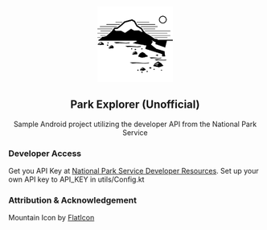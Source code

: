 <div align="center">
  <a href="">
    <img src="artwork/mountain.png" alt="Logo" width="150" height="150">
  </a>
</div>


<h2 align="center">Park Explorer (Unofficial)</h2>
<p align="center">Sample Android project utilizing the developer API from the National Park Service</p>



### Developer Access
Get you API Key at [National Park Service Developer Resources](https://www.nps.gov/subjects/developer/get-started.htm).  Set up your own API key to API_KEY in utils/Config.kt


### Attribution &amp; Acknowledgement
Mountain Icon by [FlatIcon](https://www.flaticon.com/free-icons/antarctica)
